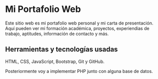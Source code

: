 # Mi Portafolio Web

Este sitio web es mi portafolio web personal y mi carta de presentación.
Aquí pueden ver mi formación académica, proyectos, experiendias de trabajo, aptitudes, información de contacto y más.

## Herramientas y tecnologías usadas

HTML, CSS, JavaScript, Bootstrap, Git y GitHub.

Posteriormente voy a implementar PHP junto con alguna base de datos.